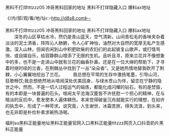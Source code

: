 黑料不打烊tttzzz05
冲哥黑料回家的地址
黑料不打烊隐藏入口
爆料ax地址


《/内/部/观/看/地/址👉http://d8s8.com》--

黑料不打烊tttzzz05
冲哥黑料回家的地址
黑料不打烊隐藏入口
爆料ax地址
　　深冬的山区草枯水冷，然仍是青山蓝天，空气清新。山间青松毛的香味夹杂着淡淡的泥土清香，阵阵沁人肺腑，令人心旷神怡，油然对大自然的宽厚无私产生感激。深入山林，但闻农闲到山中积肥砍柴的农妇们的此起彼复山歌声，或打情骂俏，或自娱自乐，给寂静群山增添了无限的生机。且听且寻，原来兰花并不像想象中的多，也不是一走进山中就有兰花的幽香扑鼻。还是在一位大婶的帮助下，才寻着时继时续的兰香，在荆棘丛中找到了一丛“朵朵香”。又是她热情地替我砍开了荆棘，小心翼翼地挖出了兰花。
　　我总想在平常的生存中激扬笔墨，引导山河，狂歌畅饮;我总想绝然地从喧闹深处优美回身，与绿水苍山为伴，留恋在宁静的隐世之中。然而，不是一切人过程运气的锻炼，都能化成闪耀的钻石，有的是焚毁，有的本即是一块普遍的石头。喧闹太平沧海汉篦皆不许抚慰一个担心的精神，在与暗淡的反抗中，愈发使本人遍体鳞伤。本来觉得破釜沉舟就能实行的理想，在如许的执念中，形成了一种苛求。说究竟，人生谢世，冰霜苦旅，得失流浪，到头来，也无非即是朴俭朴素求碗热汤喝。





福利su黑料正能量地址黑料正能量官网入口黑料正能量tttzzz网页入口抖音奶片黑料正能量
